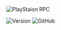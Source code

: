 ![PlayStaion RPC](https://media.discordapp.net/attachments/614157499398094858/614164223840485420/flamingtext_com_1566498537_945740565.png)
<div>
  <img alt="Version" src="https://img.shields.io/github/package-json/v/EvilBrain/PlayStationRPC?style=flat-square">
  <img alt="GitHub" src="https://img.shields.io/github/license/EvilBrain/PlayStationRPC?style=flat-square">
